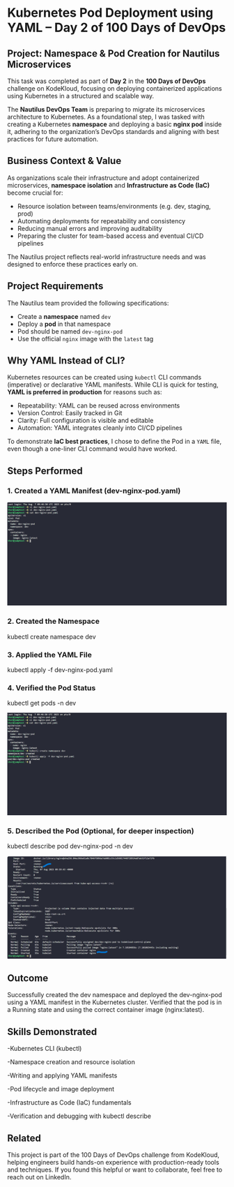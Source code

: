 # Kubernetes Pod Deployment using YAML – Day 2 of 100 Days of DevOps

## Project: Namespace & Pod Creation for Nautilus Microservices

This task was completed as part of **Day 2** in the **100 Days of DevOps** challenge on KodeKloud, focusing on deploying containerized applications using Kubernetes in a structured and scalable way.

The **Nautilus DevOps Team** is preparing to migrate its microservices architecture to Kubernetes. As a foundational step, I was tasked with creating a Kubernetes **namespace** and deploying a basic **nginx pod** inside it, adhering to the organization’s DevOps standards and aligning with best practices for future automation.

## Business Context & Value

As organizations scale their infrastructure and adopt containerized microservices, **namespace isolation** and **Infrastructure as Code (IaC)** become crucial for:

- Resource isolation between teams/environments (e.g. dev, staging, prod)
- Automating deployments for repeatability and consistency
- Reducing manual errors and improving auditability
- Preparing the cluster for team-based access and eventual CI/CD pipelines

The Nautilus project reflects real-world infrastructure needs and was designed to enforce these practices early on.

## Project Requirements

The Nautilus team provided the following specifications:

- Create a **namespace** named `dev`
- Deploy a **pod** in that namespace
- Pod should be named `dev-nginx-pod`
- Use the official `nginx` image with the `latest` tag

## Why YAML Instead of CLI?

Kubernetes resources can be created using `kubectl` CLI commands (imperative) or declarative YAML manifests. While CLI is quick for testing, **YAML is preferred in production** for reasons such as:

- Repeatability: YAML can be reused across environments
- Version Control: Easily tracked in Git
- Clarity: Full configuration is visible and editable
- Automation: YAML integrates cleanly into CI/CD pipelines

To demonstrate **IaC best practices**, I chose to define the Pod in a `YAML` file, even though a one-liner CLI command would have worked.

## Steps Performed

### 1. Created a YAML Manifest (dev-nginx-pod.yaml)
![YAML manifest created](screenshots/yaml-manifest.png)

### 2. Created the Namespace
kubectl create namespace dev

### 3. Applied the YAML File
kubectl apply -f dev-nginx-pod.yaml

### 4. Verified the Pod Status
kubectl get pods -n dev

![Namepace created and yaml applied with pod created](screenshots/namespace-pod-creation.png)

### 5. Described the Pod (Optional, for deeper inspection)
kubectl describe pod dev-nginx-pod -n dev

![Pod status and description](screenshots/pod-status-describe.png)

## Outcome
Successfully created the dev namespace and deployed the dev-nginx-pod using a YAML manifest in the Kubernetes cluster. Verified that the pod is in a Running state and using the correct container image (nginx:latest).

## Skills Demonstrated
-Kubernetes CLI (kubectl)

-Namespace creation and resource isolation

-Writing and applying YAML manifests

-Pod lifecycle and image deployment

-Infrastructure as Code (IaC) fundamentals

-Verification and debugging with kubectl describe

## Related
This project is part of the 100 Days of DevOps challenge from KodeKloud, helping engineers build hands-on experience with production-ready tools and techniques.
If you found this helpful or want to collaborate, feel free to reach out on LinkedIn.

